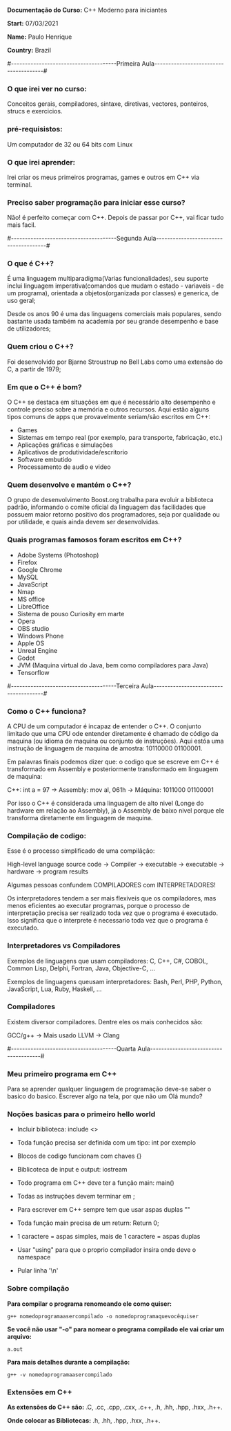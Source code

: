**Documentação do Curso:** C++ Moderno para iniciantes

**Start:** 07/03/2021

**Name:** Paulo Henrique

**Country:** Brazil


#--------------------------------------Primeira Aula--------------------------------------#

### O que irei ver no curso:

Conceitos gerais, compiladores, sintaxe, diretivas, vectores, ponteiros, strucs e exercicios.

### pré-requisistos:

Um computador de 32 ou 64 bits com Linux

### O que irei aprender:

Irei criar os meus primeiros programas, games e outros em C++ via terminal.

### Preciso saber programação para iniciar esse curso?

Não! é perfeito começar com C++. Depois de passar por C++, vai ficar tudo mais facil.



#--------------------------------------Segunda Aula--------------------------------------#

### O que é C++?

É uma linguagem multiparadigma(Varias funcionalidades), seu suporte inclui linguagem imperativa(comandos que mudam o estado - variaveis - de um programa), orientada a objetos(organizada por classes) e generica, de uso geral;

Desde os anos 90 é uma das linguagens comerciais mais populares, sendo bastante usada também na academia por seu grande desempenho e base de utilizadores;

### Quem criou o C++?

Foi desenvolvido por Bjarne Stroustrup no Bell Labs como uma extensão do C, a partir de 1979;

### Em que o C++ é bom?

O C++ se destaca em situações em que é necessário alto desempenho e controle preciso sobre a memória e outros recursos. Aqui estão alguns tipos comuns de apps que provavelmente seriam/são escritos em C++:

* Games
* Sistemas em tempo real (por exemplo, para transporte, fabricação, etc.)
* Aplicações gráficas e simulações
* Aplicativos de produtividade/escritorio
* Software embutido
* Processamento de audio e video

### Quem desenvolve e mantém o C++?

O grupo de desenvolvimento Boost.org trabalha para evoluir a biblioteca padrão, informando o comite oficial da linguagem das facilidades que possuem maior retorno positivo dos programadores, seja por qualidade ou por utilidade, e quais ainda devem ser desenvolvidas.

### Quais programas famosos foram escritos em C++?

* Adobe Systems (Photoshop)
* Firefox
* Google Chrome
* MySQL
* JavaScript
* Nmap
* MS office
* LibreOffice
* Sistema de pouso Curiosity em marte
* Opera
* OBS studio
* Windows Phone
* Apple OS
* Unreal Engine
* Godot
* JVM (Maquina virtual do Java, bem como compiladores para Java)
* Tensorflow



#--------------------------------------Terceira Aula--------------------------------------#

### Como o C++ funciona?

A CPU de um computador é incapaz de entender o C++. O conjunto limitado que uma CPU ode entender diretamente é chamado de código da maquina (ou idioma de maquina ou conjunto de instruções). Aqui estóa uma instrução de linguagem de maquina de amostra: 10110000 01100001.

Em palavras finais podemos dizer que: o codigo que se escreve em C++ é transformado em Assembly e posteriormente transformado em linguagem de maquina:

C++: int a = 97 -> Assembly: mov al, 061h -> Máquina: 1011000 01100001

Por isso o C++ é considerada uma linguagem de alto nivel (Longe do hardware em relação ao Assembly), já o Assembly de baixo nivel porque ele transforma diretamente em linguagem de maquina.

### Compilação de codigo:

Esse é o processo simplificado de uma compilãção:

High-level language source code -> Compiler -> executable -> executable -> hardware -> program results

Algumas pessoas confundem COMPILADORES com INTERPRETADORES!

Os interpretadores tendem a ser mais flexiveis que os compiladores, mas menos eficientes ao executar programas, porque o processo de interpretação precisa ser realizado toda vez que o programa é executado. Isso significa que o interprete é necessario toda vez que o programa é executado.

### Interpretadores vs Compiladores

Exemplos de linguagens que usam compiladores: C, C++, C#, COBOL, Common Lisp, Delphi, Fortran, Java, Objective-C, ...

Exemplos de linguagens queusam interpretadores: Bash, Perl, PHP, Python, JavaScript, Lua, Ruby, Haskell, ...

### Compiladores

Existem diversor compiladores. Dentre eles os mais conhecidos são:

GCC/g++ -> Mais usado
LLVM -> Clang



#--------------------------------------Quarta Aula--------------------------------------#

### Meu primeiro programa em C++

Para se aprender qualquer linguagem de programação deve-se saber o basico do basico. Escrever algo na tela, por que não um Olá mundo?



### Noções basicas para o primeiro hello world 

* Incluir biblioteca: include <>

* Toda função precisa ser definida com um tipo: int por exemplo

* Blocos de codigo funcionam com chaves {}

* Biblicoteca de input e output: iostream

* Todo programa em C++ deve ter a função main: main()

* Todas as instruções devem terminar em ;

* Para escrever em C++ sempre tem que usar aspas duplas ""

* Toda função main precisa de um return: Return 0;

* 1 caractere = aspas simples, mais de 1 caractere = aspas duplas

* Usar "using" para que o proprio compilador insira onde deve o namespace

* Pular linha '\n'

### Sobre compilação

**Para compilar o programa renomeando ele como quiser:**

```g++ nomedoprogramaasercompilado -o nomedoprogramaquevocêquiser```

**Se você não usar "-o" para nomear o programa compilado ele vai criar um arquivo:**

```a.out```

**Para mais detalhes durante a compilação:**

```g++ -v nomedoprogramaasercompilado```

### Extensões em C++

**As extensões do C++ são:** .C, .cc, .cpp, .cxx, .c++, .h, .hh, .hpp, .hxx, .h++.

**Onde colocar as Bibliotecas:** .h, .hh, .hpp, .hxx, .h++.


